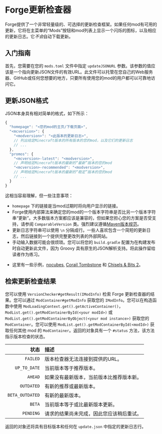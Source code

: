 Forge更新检查器
====================

Forge提供了一个非常轻量级的、可选择的更新检查框架。如果任何mod有可用的更新，它将在主菜单的“Mods”按钮和mod列表上显示一个闪烁的图标，以及相应的更新日志。它*不会*自动下载更新。

入门指南
---------------

首先，您需要在您的 `mods.toml` 文件中指定 `updateJSONURL` 参数。该参数的值应该是一个指向更新JSON文件的有效URL。此文件可以托管在您自己的Web服务器、GitHub或任何您想要的地方，只要所有使用您的mod的用户都可以可靠地访问它。

更新JSON格式
------------------

JSON本身具有相对简单的格式，如下所示：

```js
{
  "homepage": "<您的mod的主页/下载页面>",
  "<mcversion>": {
    "<modversion>": "<此版本的更新日志>", 
    // 列出给定Minecraft版本的所有版本的您的mod，以及它们的更新日志
    // ...
  },
  "promos": {
    "<mcversion>-latest": "<modversion>",
    // 声明给定Minecraft版本的最新的“最新”版本的您的mod
    "<mcversion>-recommended": "<modversion>",
    // 声明给定Minecraft版本的最新的“稳定”版本的您的mod
    // ...
  }
}
```

这相当容易理解，但一些注意事项：

* `homepage` 下的链接是当mod过期时将向用户显示的链接。
* Forge使用内部算法来确定您的mod的一个版本字符串是否比另一个版本字符串“更新”。大多数版本方案都应该是兼容的，但如果您担心您的方案是否受支持，请参阅 `ComparableVersion` 类。强烈建议遵循[Maven版本规范][mvnver]。
* 更新日志字符串可以使用 `\n` 分隔成行。一些人喜欢包含一个简短的更新日志，然后链接到一个提供完整更改列表的外部网站。
* 手动输入数据可能会很烦琐。您可以将您的 `build.gradle` 配置为在构建发布时自动更新此文件，因为 Groovy 具有原生的JSON解析支持。将此操作留给读者作为练习。

- 这里有一些示例，[nocubes][], [Corail Tombstone][corail] 和 [Chisels & Bits 2][chisel]。

检索更新检查结果
-------------------------------

您可以使用 `VersionChecker#getResult(IModInfo)` 检索 Forge 更新检查器的结果。您可以通过 `ModContainer#getModInfo` 获取您的 `IModInfo`。您可以在构造函数中使用 `ModLoadingContext.get().getActiveContainer()`，`ModList.get().getModContainerById(<your modId>)` 或 `ModList.get().getModContainerByObject(<your mod instance>)` 获取您的 `ModContainer`。您可以使用 `ModList.get().getModContainerById(<modId>)` 获取任何其他 mod 的 `ModContainer`。返回的对象具有一个 `#status` 方法，该方法指示版本检查的状态。

|          状态 | 描述 |
|----------------:|:------------|
|        `FAILED` | 版本检查器无法连接到提供的URL。 |
|    `UP_TO_DATE` | 当前版本等于推荐版本。 |
|         `AHEAD` | 如果没有最新版本，当前版本比推荐版本新。 |
|      `OUTDATED` | 有新的推荐或最新版本。 |
| `BETA_OUTDATED` | 有新的最新版本。 |
|          `BETA` | 当前版本等于或比最新版本更新。 |
|       `PENDING` | 请求的结果尚未完成，因此您应该稍后重试。 |

返回的对象还将具有目标版本和任何在 `update.json` 中指定的更新日志行。

[mvnver]: ../gettingstarted/versioning.md
[nocubes]: https://cadiboo.github.io/projects/nocubes/update.json
[corail]: https://github.com/Corail31/tombstone_lite/blob/master/update.json
[chisel]: https://github.com/Aeltumn/Chisels-and-Bits-2/blob/master/update.json

